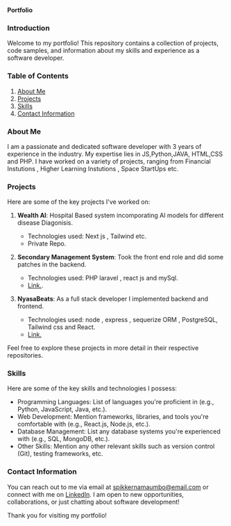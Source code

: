   **Portfolio**

### Introduction

Welcome to my  portfolio! This repository contains a collection of projects, code samples, and information about my skills and experience as a software developer.

### Table of Contents

1. [About Me](#about-me)
2. [Projects](#projects)
3. [Skills](#skills)
4. [Contact Information](#contact-information)

### About Me <a name="about-me"></a>

I am a passionate and dedicated software developer with 3 years of experience in the industry. My expertise lies in JS,Python,JAVA, HTML,CSS and PHP. I have worked on a variety of projects, ranging from Financial Instutions , Higher Learning Instutions , Space StartUps etc.

### Projects <a name="projects"></a>

Here are some of the key projects I've worked on:

1. **Wealth AI**: Hospital Based system incomporating AI models for different disease Diagonisis.
   - Technologies used: Next js , Tailwind etc.
   - Private Repo.

2. **Secondary Management System**: Took the front end role and did some patches in the backend.
   - Technologies used: PHP laravel , react js and mySql.
   - [Link.](https://github.com/Namaumbo/vite-nyasa).

3. **NyasaBeats**: As a full stack developer I implemented backend and frontend.
   - Technologies used: node , express , sequerize ORM , PostgreSQL, Tailwind css and React.
   - [Link.](https://github.com/Namaumbo/vite-nyasa)

Feel free to explore these projects in more detail in their respective repositories.

### Skills <a name="skills"></a>

Here are some of the key skills and technologies I possess:

- Programming Languages: List of languages you're proficient in (e.g., Python, JavaScript, Java, etc.).
- Web Development: Mention frameworks, libraries, and tools you're comfortable with (e.g., React.js, Node.js, etc.).
- Database Management: List any database systems you're experienced with (e.g., SQL, MongoDB, etc.).
- Other Skills: Mention any other relevant skills such as version control (Git), testing frameworks, etc.

### Contact Information <a name="contact-information"></a>

You can reach out to me via email at [spikkernamaumbo@email.com](mailto:your@email.com) or connect with me on [LinkedIn](https://www.linkedin.com/in/daelo-namaumbo-b66a6b198/). I am open to new opportunities, collaborations, or just chatting about software development!

Thank you for visiting my portfolio!
